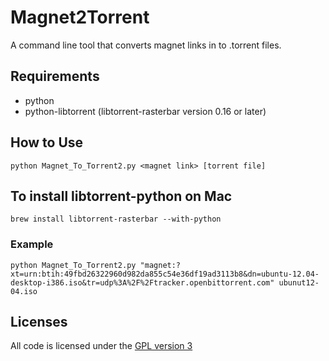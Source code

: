 # Magnet2Torrent

A command line tool that converts magnet links in to .torrent files.

## Requirements
* python
* python-libtorrent (libtorrent-rasterbar version 0.16 or later)

## How to Use
`python Magnet_To_Torrent2.py <magnet link> [torrent file]`

## To install libtorrent-python on Mac
`brew install libtorrent-rasterbar --with-python`

### Example
`python Magnet_To_Torrent2.py "magnet:?xt=urn:btih:49fbd26322960d982da855c54e36df19ad3113b8&dn=ubuntu-12.04-desktop-i386.iso&tr=udp%3A%2F%2Ftracker.openbittorrent.com" ubunut12-04.iso`

## Licenses
All code is licensed under the [GPL version 3](http://www.gnu.org/licenses/gpl.html)
